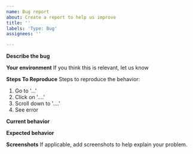 ```yaml
---
name: Bug report
about: Create a report to help us improve
title: ''
labels: 'Type: Bug'
assignees: ''

---
```


**Describe the bug**

**Your environment**
If you think this is relevant, let us know

**Steps To Reproduce**
Steps to reproduce the behavior:
1. Go to '...'
2. Click on '....'
3. Scroll down to '....'
4. See error

**Current behavior**

**Expected behavior**

**Screenshots**
If applicable, add screenshots to help explain your problem.
